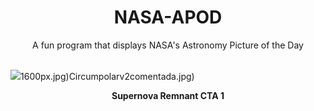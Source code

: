 <div align="center">
  <h1>
    NASA-APOD
  </h1>
</div>
  
<div align="center">
  A fun program that displays NASA's Astronomy Picture of the Day
</div>

<br>

![](https://apod.nasa.gov/apod/image/2408/CTA1_15_75_Lelu2048.jpg)1600px.jpg)Circumpolarv2comentada.jpg)

<p align = "center">
  <b>Supernova Remnant CTA 1</b>
</p>
